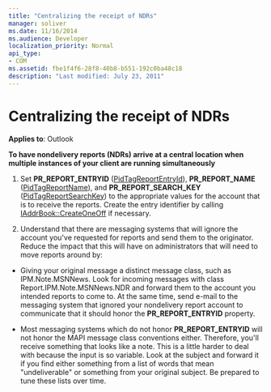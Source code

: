 ```yaml
---
title: "Centralizing the receipt of NDRs"
manager: soliver
ms.date: 11/16/2014
ms.audience: Developer
localization_priority: Normal
api_type:
- COM
ms.assetid: fbe1f4f6-28f8-40b8-b551-192c0ba48c18
description: "Last modified: July 23, 2011"
---
```


# Centralizing the receipt of NDRs

**Applies to**: Outlook 
  
**To have nondelivery reports (NDRs) arrive at a central location when multiple instances of your client are running simultaneously**
  
1. Set **PR_REPORT_ENTRYID** ([PidTagReportEntryId](pidtagreportentryid-canonical-property.md)), **PR_REPORT_NAME** ([PidTagReportName](pidtagreportname-canonical-property.md)), and **PR_REPORT_SEARCH_KEY** ([PidTagReportSearchKey](pidtagreportsearchkey-canonical-property.md)) to the appropriate values for the account that is to receive the reports. Create the entry identifier by calling [IAddrBook::CreateOneOff](iaddrbook-createoneoff.md) if necessary. 
    
2. Understand that there are messaging systems that will ignore the account you've requested for reports and send them to the originator. Reduce the impact that this will have on administrators that will need to move reports around by:
    
- Giving your original message a distinct message class, such as IPM.Note.MSNNews. Look for incoming messages with class Report.IPM.Note.MSNNews.NDR and forward them to the account you intended reports to come to. At the same time, send e-mail to the messaging system that ignored your nondelivery report account to communicate that it should honor the **PR_REPORT_ENTRYID** property. 
    
- Most messaging systems which do not honor **PR_REPORT_ENTRYID** will not honor the MAPI message class conventions either. Therefore, you'll receive something that looks like a note. This is a little harder to deal with because the input is so variable. Look at the subject and forward it if you find either something from a list of words that mean "undeliverable" or something from your original subject. Be prepared to tune these lists over time. 
    

